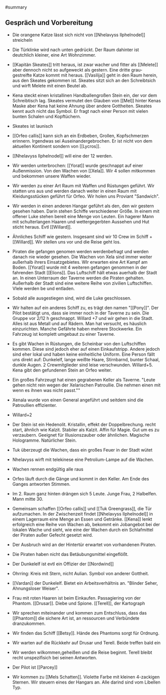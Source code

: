 #summary 

## Gespräch und Vorbereitung
- Die orangene Katze lässt sich nicht von [[Nhelavyss Ilphelnodel]] streicheln
- Die Türklinke wird nach unten gedrückt. Der Raum dahinter ist deutchlich kleiner, eine Art Wohnzimmer. 
- [[Kapitän Skeates]] tritt heraus, ist zwar wacher und fitter als [[Melete]] aber dennoch nicht so aufgeweckt als gestern. Eine dritte grau-gestreifte Katze kommt mit heraus. [[Vasilija]] geht in den Raum herein, aus den Skeates gekommen ist. Skeates sitzt sich an den Schreibtsich und wirft Melete mit einen Beutel ab.
- Kena steckt einen kristallinen Handballengroßen Stein ein, der vor dem Schreibtisch lag. Skeates vermutet den Glauben von [[Mel]] hinter Kenas Maske aber Kena hat keine Ahnung über andere Gottheiten. Skeates kennt auch nicht das Symbol. Er fragt nach einer Person mit vielen bunten Schalen und Kopftüchern.
- Skeates ist launisch
- [[Orfeo callis]] kann sich an ein Erdbeben, Grollen, Kopfschmerzen erinnern. Irgendwas sei Auseinandergebrochen. Er ist nicht von dem aktuellen Kontinent sondern von [[Lycros]]. 
- [[Nhelavyss Ilphelnodel]] will eine der 12 werden. 
- Wir werden unterbrochen: [[Yorat]] wurde geschnappt auf einer Außenmission. Von den Wachen von [[Xela]]. Wir 4 sollen mitkommen und bekommen unsere Waffen wieder. 
- Wir werden zu einer Art Raum mit Waffen und Rüstungen geführt. Wir statten uns aus und werden danach weiter in einen Raum mit Kleidungsstücken geführt für Orfeo. Wir holen uns Proviant "Sandwich".
- Wir werden in einen anderen Hangar geführt als den, den wir gestern gesehen haben. Darin stehen Schiffe verschiedener Größe. In einem mit offener Luke stehen bereit eine Menge von Leuten. Ein hagerer Mann mit schulterlangen Haaren und wettergegerbten Aussehen und Hut sticht heraus. Evtl [[Willard]]. 
- Ähnliches Schiff wie gestern. Insgesamt sind wir 10 Crew im Schiff + [[Willard]].  Wir stellen uns vor und die Reise geht los. 
- Piraten die gefangen genomen werden werdenbefragt und werden danach nie wieder gesehen. Die Wachen von Xela sind immer weiter außerhalb ihrers Einsatzgebietes. WIr erwarten eine Art Kampf am Boden. [[Yorat]] wurde mit 4 weiteren gefangen genommen in der fahrenden Stadt [[Elions]]. Das Luftschiff hält etwas auerhalb der Stadt an. In einen Unterraum der Taverne werden die Piraten gehalten. Außerhalb der Stadt sind eine weitere Reihe von zivilien Luftschiffen. VIele werden be und entladen.
- Sobald alle ausgestiegen sind, wird die Luke geschlossen.
- Wir halten auf ein anderes Schiff zu, es trägt den namen "[[Pony]]". Der Pilot bestätigt uns, dass sie immer noch in der Taverne zu sein. Die Gruppe vor 2/12 h geschnappt. Willard +7 und wir gehen in die Stadt. Alles ist aus Metall und auf Rädern. Man hat versucht, es häuslich einzurichten. Manche Gefährte haben mehrere Stockwerke. Ein Fahrzeug ist komplett umgebaut zu einer Taverne. 
- Es gibt Wachen in Rüstungen, die Scheinbar von den Luftschiffen kommen. Diese sind jedoch eher auf einen Einkaufstripp. Andere jedoch sind eher lokal und haben keine einheitliche Uniform. Eine Person fällt uns direkt auf: Dunkelelf, lange weißte Haare, Stirnbarnd, bunter Schaal, dunkle Augen. 2 Crewmitglieder sind leise verschwunden. Willard+5. Kena gibt den gefundenen Stein an Orfeo weiter.
- Ein großes Fahrzeugt hat einen gegrabenen Keller als Taverne. "Leute gehen nicht rein wegen der Xelarischen Patroullie. Die nehmen einen mit wenn es ihnen was nicht passt."" 
- Xenala wurde von einen General angeführt und seitdem sind die Patroullien effizienter.
- Willard+2 
- Der Stein ist ein Hedenolit. Kristallin, effekt der Doppelbrechung. recht start, ähnlich wie Kalzit. Stabiler als Kalzit. Affin für Magie. Gut um es zu verzaubern. Geeignet für Illusionszauber oder ähnlichen. Magische Hologramme. Natürlicher Stein.
- Tuk überzeugt die Wachen, dass ein großes Feuer in der Stadt wütet
- Nhelavyss wirft mit telekinese eine Petrolium-Lampe auf die Wachen. 
- Wachen rennen endgültig alle raus
- Orfeo läuft durch die Gänge und kommt in den Keller. Am Ende des Ganges antworten Stimmen.
- Im 2. Raum ganz hinten drängen sich 5 Leute. Junge Frau, 2 Halbelfen. Mann mitte 30. 
- Gemeinsam schaffen [[Orfeo callis]] und [[Tuk Greengrass]], die Tür aufzumachen. In der Zwischenzeit findet [[Nhelavyss Ilphelnodel]] in einem Lagerraum eine Menge an Essen und Getränke. [[Kena]] lenkt erfolgreich eine Reihe von Wachen ab, bekommt ein Jobangebot bei der lokalen Wache und sieht, wie eine der Wachen durch ein Schlafmittel der Piraten außer Gefecht gesetzt wird.
- Der Ausbruch wird an der Hintertür erwartet von vorhandenen Piraten.
- Die Piraten haben nicht das Betäubungsmittel eingeflößt.
- Der Dunkelelf ist evtl ein Offizier der [[Nordwind]]
- Ohrring: Kreis mit Stern, nicht Aulian. Symbol von anderer Gottheit. 
- [[Vardan]] der Dunkelelf. Bietet ein Arbeitsverhältnis an. "Blinder Seher, Ahnungsloser Weiser".
- Frau mit roten Haaren ist beim Einkaufen. Passagiering von der Phantom. [[Drusar]]. Diebe und Spione. [[Terell]], der Kartograph 

- Wir sprechen miteinander und kommen zum Entschluss, dass das [[Phantom]] die sichere Art ist, an ressourcen und Verbündete dranzukommen. 
- Wir finden das Schiff [[Betsy]]. Hände des Phantoms sorgt für Ordnung.
- Wir warten auf die Rückkehr auf Drusar und Terell. Beide treffen bald ein
- Wir werden wilkommen,geheißen und die Reise beginnt. Terell bleibt recht unspezifisich bei seinen Antworten.
- Der Pilot ist [[Parcey]]
- Wir kommen zu [[Mels Schatten]]. Violette Farbe mit kleinen 4-zackigen Sternen. Wir steuern  eines der Hangars an. Alle darind sind vom Libellen Typ.